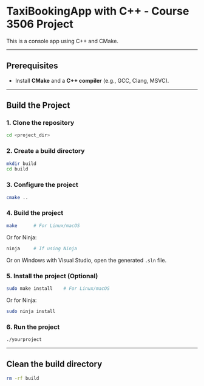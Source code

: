 # TaxiBookingApp with C++ - Course 3506 Project

This is a console app using C++ and CMake.


---


## Prerequisites

- Install **CMake** and a **C++ compiler** (e.g., GCC, Clang, MSVC).

---

## Build the Project

### 1. Clone the repository
```bash
cd <project_dir>
```

### 2. Create a build directory
```bash
mkdir build
cd build
```

### 3. Configure the project
```bash
cmake ..
```

### 4. Build the project
```bash
make      # For Linux/macOS
```
Or for Ninja:
```bash
ninja     # If using Ninja
```

Or on Windows with Visual Studio, open the generated `.sln` file.

### 5. Install the project (Optional)
```bash
sudo make install    # For Linux/macOS
```
Or for Ninja:
```bash
sudo ninja install
```

### 6. Run the project
```bash
./yourproject
```

---

## Clean the build directory
```bash
rm -rf build
```